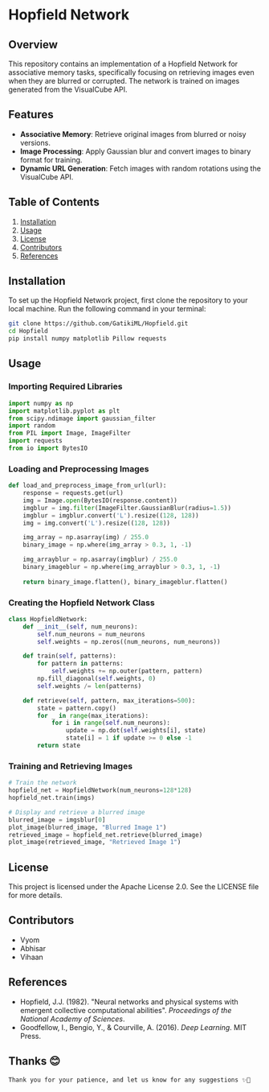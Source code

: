 # Hopfield Network

## Overview

This repository contains an implementation of a Hopfield Network for associative memory tasks, specifically focusing on retrieving images even when they are blurred or corrupted. The network is trained on images generated from the VisualCube API.

## Features

- **Associative Memory**: Retrieve original images from blurred or noisy versions.
- **Image Processing**: Apply Gaussian blur and convert images to binary format for training.
- **Dynamic URL Generation**: Fetch images with random rotations using the VisualCube API.

## Table of Contents

1. [Installation](#installation)
2. [Usage](#usage)
3. [License](#license)
4. [Contributors](#contributors)
5. [References](#references)


## Installation

To set up the Hopfield Network project, first clone the repository to your local machine. Run the following command in your terminal:

```bash
git clone https://github.com/GatikiML/Hopfield.git
cd Hopfield
pip install numpy matplotlib Pillow requests
```


## Usage

### Importing Required Libraries

```python
import numpy as np
import matplotlib.pyplot as plt
from scipy.ndimage import gaussian_filter
import random
from PIL import Image, ImageFilter
import requests
from io import BytesIO
```

### Loading and Preprocessing Images

```python
def load_and_preprocess_image_from_url(url):
    response = requests.get(url)
    img = Image.open(BytesIO(response.content))
    imgblur = img.filter(ImageFilter.GaussianBlur(radius=1.5))
    imgblur = imgblur.convert('L').resize((128, 128))
    img = img.convert('L').resize((128, 128))

    img_array = np.asarray(img) / 255.0
    binary_image = np.where(img_array > 0.3, 1, -1)

    img_arrayblur = np.asarray(imgblur) / 255.0
    binary_imageblur = np.where(img_arrayblur > 0.3, 1, -1)
    
    return binary_image.flatten(), binary_imageblur.flatten()
```

### Creating the Hopfield Network Class

```python
class HopfieldNetwork:
    def __init__(self, num_neurons):
        self.num_neurons = num_neurons
        self.weights = np.zeros((num_neurons, num_neurons))

    def train(self, patterns):
        for pattern in patterns:
            self.weights += np.outer(pattern, pattern)
        np.fill_diagonal(self.weights, 0)
        self.weights /= len(patterns)

    def retrieve(self, pattern, max_iterations=500):
        state = pattern.copy()
        for _ in range(max_iterations):
            for i in range(self.num_neurons):
                update = np.dot(self.weights[i], state)
                state[i] = 1 if update >= 0 else -1
        return state
```

### Training and Retrieving Images

```python
# Train the network
hopfield_net = HopfieldNetwork(num_neurons=128*128)
hopfield_net.train(imgs)

# Display and retrieve a blurred image
blurred_image = imgsblur[0]
plot_image(blurred_image, "Blurred Image 1")
retrieved_image = hopfield_net.retrieve(blurred_image)
plot_image(retrieved_image, "Retrieved Image 1")
```

## License

This project is licensed under the Apache License 2.0. See the LICENSE file for more details.

## Contributors

- Vyom
- Abhisar
- Vihaan

## References

- Hopfield, J.J. (1982). "Neural networks and physical systems with emergent collective computational abilities". *Proceedings of the National Academy of Sciences*.
- Goodfellow, I., Bengio, Y., & Courville, A. (2016). *Deep Learning*. MIT Press.

## Thanks 😊

``
Thank you for your patience, and let us know for any suggestions ✨️🤗
``
